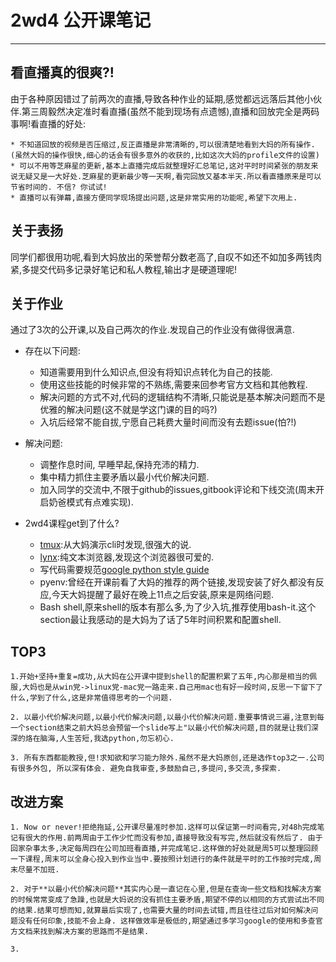 # 2wd4 公开课笔记
----------------

## 看直播真的很爽?!

由于各种原因错过了前两次的直播,导致各种作业的延期,感觉都远远落后其他小伙伴.第三周毅然决定准时看直播(虽然不能到现场有点遗憾),直播和回放完全是两码事啊!看直播的好处:

    * 不知道回放的视频是否压缩过,反正直播是非常清晰的,可以很清楚地看到大妈的所有操作.(虽然大妈的操作很快,细心的话会有很多意外的收获的,比如这次大妈的profile文件的设置)
    * 可以不用等芝麻星的更新,基本上直播完成后就整理好汇总笔记,这对平时时间紧张的朋友来说无疑又是一大好处.芝麻星的更新最少等一天啊,看完回放又基本半天.所以看直播原来是可以节省时间的. 不信? 你试试!
    * 直播可以有弹幕,直接方便同学现场提出问题,这是非常实用的功能呢,希望下次用上.

## 关于表扬

同学们都很用功呢,看到大妈放出的荣誉帮分数老高了,自叹不如还不如加多两钱肉紧,多提交代码多记录好笔记和私人教程,输出才是硬道理呢!

## 关于作业

通过了3次的公开课,以及自己两次的作业.发现自己的作业没有做得很满意.

* 存在以下问题:
     
     - 知道需要用到什么知识点,但没有将知识点转化为自己的技能.
     - 使用这些技能的时候非常的不熟练,需要来回参考官方文档和其他教程.
     - 解决问题的方式不对,代码的逻辑结构不清晰,只能说是基本解决问题而不是优雅的解决问题(这不就是学这门课的目的吗?)
     - 入坑后经常不能自拔,宁愿自己耗费大量时间而没有去题issue(怕?!)


* 解决问题:

    - 调整作息时间, 早睡早起,保持充沛的精力.
    - 集中精力抓住主要矛盾以最小代价解决问题.
    - 加入同学的交流中,不限于github的issues,gitbook评论和下线交流(周末开启奶爸模式有点难实现).


* 2wd4课程get到了什么?
    - [tmux](https://tmux.github.io):从大妈演示cli时发现,很强大的说.
    - [lynx](http://lynx.browser.org):纯文本浏览器,发现这个浏览器很可爱的.
    - 写代码需要规范[google python style guide](https://google.github.io/styleguide/pyguide.html)
    - pyenv:曾经在开课前看了大妈的推荐的两个链接,发现安装了好久都没有反应,今天大妈提醒了最好在晚上11点之后安装,原来是网络问题.
    - Bash shell,原来shell的版本有那么多,为了少入坑,推荐使用bash-it.这个section最让我感动的是大妈为了话了5年时间积累和配置shell.

## TOP3
    1.开始+坚持+重复=成功,从大妈在公开课中提到shell的配置积累了五年,内心那是相当的佩服,大妈也是从win党->linux党-mac党一路走来.自己用mac也有好一段时间,反思一下留下了什么,学到了什么,这是非常值得思考的一个问题.
    
    2. 以最小代价解决问题,以最小代价解决问题,以最小代价解决问题.重要事情说三遍,注意到每一个section结束之前大妈总会预留一个slide写上"以最小代价解决问题,目的就是让我们深深的烙在脑海,人生苦短,我选python,勿忘初心.
    
    3. 所有东西都能教授,但!求知欲和学习能力除外.虽然不是大妈原创,还是选作top3之一.公司有很多外包, 所以深有体会. 避免自我审查,多鼓励自己,多提问,多交流,多探索.
    
## 改进方案
    1. Now or never!拒绝拖延,公开课尽量准时参加.这样可以保证第一时间看完,对48h完成笔记有很大的作用.前两周由于工作少忙而没有参加,直接导致没有写完,然后就没有然后了. 由于回家杂事太多,决定每周四在公司加班看直播,并完成笔记.这样做的好处就是周5可以整理回顾一下课程,周末可以全身心投入到作业当中.要按照计划进行的条件就是平时的工作按时完成,周末尽量不加班.
   
    2. 对于**以最小代价解决问题**其实内心是一直记在心里,但是在查询一些文档和找解决方案的时候常常变成了急躁,也就是大妈说的没有抓住主要矛盾,期望不停的以相同的方式尝试出不同的结果.结果可想而知,就算最后实现了,也需要大量的时间去试错,而且往往过后对如何解决问题没有任何印象,技能不会上身. 这样做效率是极低的,期望通过多学习google的使用和多查官方文档来找到解决方案的思路而不是结果.
    
    3.  
   
    

    

